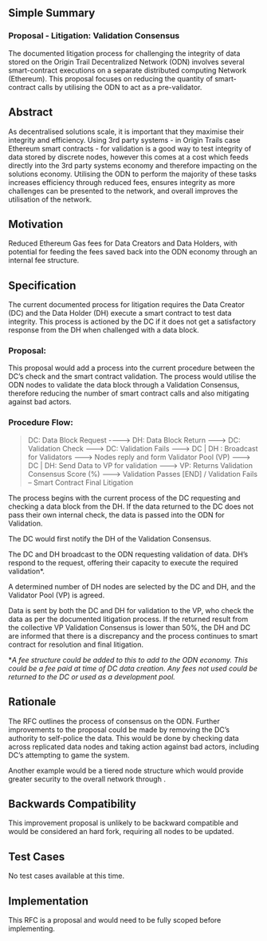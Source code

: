 ## Simple Summary
### Proposal - Litigation: Validation Consensus
The documented litigation process for challenging the integrity of data stored on the Origin Trail Decentralized Network (ODN) involves several smart-contract executions on a separate distributed computing Network (Ethereum).
This proposal focuses on reducing the quantity of smart-contract calls by utilising the ODN to act as a pre-validator.

## Abstract
As decentralised solutions scale, it is important that they maximise their integrity and efficiency.
Using 3rd party systems - in Origin Trails case Ethereum smart contracts - for validation is a good way to test integrity of data stored by discrete nodes, however this comes at a cost which feeds directly into the 3rd party systems economy and therefore impacting on the solutions economy.
Utilising the ODN to perform the majority of these tasks increases efficiency through reduced fees, ensures integrity as more challenges can be presented to the network, and overall improves the utilisation of the network. 

## Motivation
Reduced Ethereum Gas fees for Data Creators and Data Holders, with potential for feeding the fees saved back into the ODN economy through an internal fee structure.

## Specification
The current documented process for litigation requires the Data Creator (DC) and the Data Holder (DH) execute a smart contract to test data integrity.
This process is actioned by the DC if it does not get a satisfactory response from the DH when challenged with a data block.

### Proposal:
This proposal would add a process into the current procedure between the DC’s check and the smart contract validation. 
The process would utilise the ODN nodes to validate the data block through a Validation Consensus, therefore reducing the number of smart contract calls and also mitigating against bad actors.

### Procedure Flow:
> DC: Data Block Request ----> DH: Data Block Return ---> DC: Validation Check ---> DC: Validation Fails ---> DC | DH : Broadcast  for Validators ---> Nodes reply and form Validator Pool (VP) ---> DC | DH: Send Data to VP for validation ---> VP: Returns Validation Consensus Score (%) ---> Validation Passes [END] / Validation Fails – Smart Contract Final Litigation

The process begins with the current process of the DC requesting and checking a data block from the DH. 
If the data returned to the DC does not pass their own internal check, the data is passed into the ODN for Validation. 

The DC would first notify the DH of the Validation Consensus.

The DC and DH broadcast to the ODN requesting validation of data. DH’s respond to the request, offering their capacity to execute the required validation*.

A determined number of DH nodes are selected by the DC and DH, and the Validator Pool (VP) is agreed. 

Data is sent by both the DC and DH for validation to the VP, who check the data as per the documented litigation process.
If the returned result from the collective VP Validation Consensus is lower than 50%, the DH and DC are informed that there is a discrepancy and the process continues to smart contract for resolution and final litigation.

**A fee structure could be added to this to add to the ODN economy. This could be a fee paid at time of DC data creation. Any fees not used could be returned to the DC or used as a development pool.*

## Rationale
The RFC outlines the process of consensus on the ODN.
Further improvements to the proposal could be made by removing the DC’s authority to self-police the data. 
This would be done by checking data across replicated data nodes and taking action against bad actors, including DC’s attempting to game the system.

Another example would be a tiered node structure which would provide greater security to the overall network through .

## Backwards Compatibility
This improvement proposal is unlikely to be backward compatible and would be considered an hard fork, requiring all nodes to be updated.

## Test Cases
No test cases available at this time.

## Implementation
This RFC is a proposal and would need to be fully scoped before implementing.
